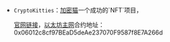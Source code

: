 - `CryptoKitties`：[加密猫]([https://www.cryptokitties.co](https://www.cryptokitties.co/))一个成功的`NFT`项目，

  [官网链接](https://www.cryptokitties.co/)，[以太坊主网](https://etherscan.io/)合约地址：0x06012c8cf97BEaD5deAe237070F9587f8E7A266d

  

